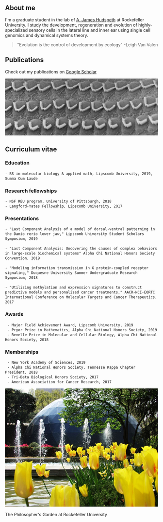 ## About me

I'm a graduate student in the lab of [A. James Hudspeth](https://www.rockefeller.edu/our-scientists/heads-of-laboratories/1186-a-james-hudspeth/) at Rockefeller University. I study the development, regeneration and evolution of highly-specialized sensory cells in the lateral line and inner ear using single cell genomics and dynamical systems theory. 

> "Evolution is the control of development by ecology" -Leigh Van Valen

## Publications

Check out my publications on [Google Scholar](https://scholar.google.com/citations?user=OrpTjvIAAAAJ&hl=en)

![Hair Cells](images/hairCellsBW.jpg)

## Curriculum vitae

### Education

```
- BS in molecular biology & applied math, Lipscomb University, 2019, Summa Cum Laude
```

### Research fellowships

```
- NSF REU program, University of Pittsburgh, 2018
- Langford-Yates Fellowship, Lipscomb University, 2017
```

### Presentations

```
- "Last Component Analysis of a model of dorsal-ventral patterning in the Danio rerio lower jaw," Lipscomb University Student Scholars Symposium, 2019
  
- "Last Component Analysis: Uncovering the causes of complex behaviors in large-scale biochemical systems" Alpha Chi National Honors Society Convention, 2019
  
- "Modeling information transmission in G protein-coupled receptor signaling," Duquesne University Summer Undergraduate Research Symposium, 2018
  
- "Utilizing methylation and expression signatures to construct predictive models and personalized cancer treatments," AACR-NCI-EORTC International Conference on Molecular Targets and Cancer Therapeutics, 2017
```
 
### Awards
 
```
 - Major Field Achievement Award, Lipscomb University, 2019
 - Pryor Prize in Mathematics, Alpha Chi National Honors Society, 2019
 - Revelle Prize in Molecular and Cellular Biology, Alpha Chi National Honors Society, 2018
```
 
### Memberships
 
```
 - New York Academy of Sciences, 2019
 - Alpha Chi National Honors Society, Tennesse Kappa Chapter President, 2018
 - Tri-Beta Biological Honors Society, 2017
 - American Association for Cancer Research, 2017
```

![Philosophers Garden](/images/philosophersGarden.jpg)

The Philosopher's Garden at Rockefeller University
